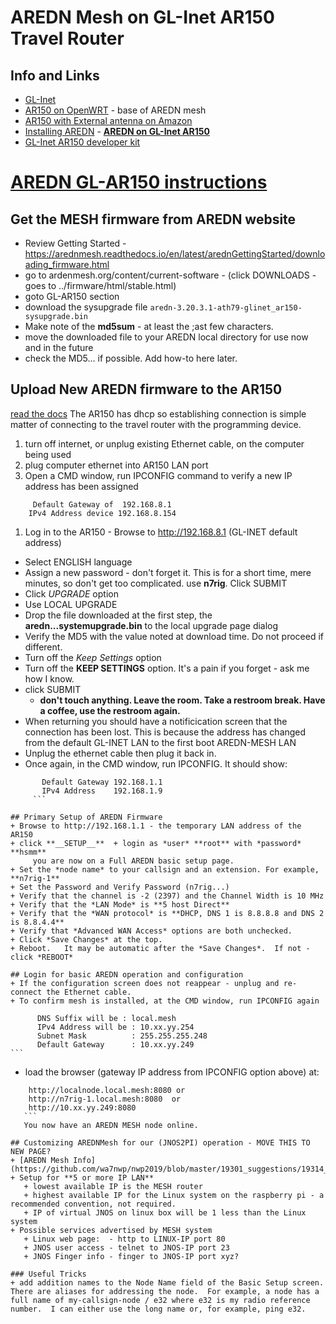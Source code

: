# AREDN Mesh on GL-Inet AR150 Travel Router

## Info and Links
+ [GL-Inet](https://www.gl-inet.com/)
+ [AR150 on OpenWRT](https://openwrt.org/toh/gl.inet/gl-ar150) - base of AREDN mesh
+ [AR150 with External antenna on Amazon](https://amzn.to/3htEwY2)
+ [Installing AREDN](https://arednmesh.readthedocs.io/en/latest/arednGettingStarted/installing_firmware.html) - [**AREDN on GL-Inet AR150**](https://arednmesh.readthedocs.io/en/latest/arednGettingStarted/installing_firmware.html#gl-inet-first-install-process)
+ [GL-Inet AR150 developer kit](https://store.gl-inet.com/products/developer-kit-set-for-gl-ar150-ext-mini-router)

# [AREDN GL-AR150 instructions](https://arednmesh.readthedocs.io/en/latest/arednGettingStarted/downloading_firmware.htm)

## Get the MESH firmware from AREDN website
+ Review Getting Started - https://arednmesh.readthedocs.io/en/latest/arednGettingStarted/downloading_firmware.html 
+ go to ardenmesh.org/content/current-software - (click DOWNLOADS - goes to ../firmware/html/stable.html)
+ goto GL-AR150 section
+ download the sysupgrade file
  `aredn-3.20.3.1-ath79-glinet_ar150-sysupgrade.bin`
+ Make note of the **md5sum** - at least the ;ast few characters.
+ move the downloaded file to your AREDN local directory for use now and in the future
+ check the MD5... if possible.  Add how-to here later.

## Upload New AREDN firmware to the AR150
[read the docs](https://arednmesh.readthedocs.io/en/latest/arednGettingStarted/installing_firmware.html#gl-inet-first-install-process)
  The AR150 has dhcp so establishing connection is simple matter of connecting to the travel router with the programming device.
1. turn off internet, or unplug existing Ethernet cable, on the computer being used
2. plug computer ethernet into AR150 LAN port 
3. Open a CMD window, run IPCONFIG command to verify a new IP address has been assigned
```
     Default Gateway of  192.168.8.1
    IPv4 Address device 192.168.8.154
```
1. Log in to the AR150 - Browse to http://192.168.8.1  (GL-INET default address)
 + Select ENGLISH language
 + Assign a new password - don't forget it.  This is for a short time, mere minutes, so don't get too complicated.  use **n7rig**.   Click SUBMIT
 + Click *UPGRADE* option
 + Use LOCAL UPGRADE
 + Drop the file downloaded at the first step, the **aredn...systemupgrade.bin** to the local upgrade page dialog
 + Verify the MD5 with the value noted at download time.  Do not proceed if different.
 + Turn off the *Keep Settings* option
 + Turn off the **KEEP SETTINGS** option.  It's a pain if you forget - ask me how I know.
 + click SUBMIT
    + __don't touch anything.  Leave the room.  Take a restroom break.  Have a coffee, use the restroom again.__
 + When returning you should have a notificication screen that the connection has been lost.   This is because the address has changed from the default GL-INET LAN to the first boot AREDN-MESH LAN
 + Unplug the ethernet cable then plug it back in.
 + Once again, in the CMD window, run IPCONFIG.   It should show:
 ```
        Default Gateway 192.168.1.1
        IPv4 Address    192.168.1.9
      ```

## Primary Setup of AREDN Firmware
 + Browse to http://192.168.1.1 - the temporary LAN address of the AR150
 + click **__SETUP__**  + login as *user* **root** with *password* **hsmm**
      you are now on a Full AREDN basic setup page.
 + Set the *node name* to your callsign and an extension. For example, **n7rig-1**
 + Set the Password and Verify Password (n7rig...)
 + Verify that the channel is -2 (2397) and the Channel Width is 10 MHz
 + Verify that the *LAN Mode* is **5 host Direct**
 + Verify that the *WAN protocol* is **DHCP, DNS 1 is 8.8.8.8 and DNS 2 is 8.8.4.4**
 + Verify that *Advanced WAN Access* options are both unchecked.
 + Click *Save Changes* at the top.
 + Reboot.   It may be automatic after the *Save Changes*.  If not - click *REBOOT*
    
 ## Login for basic AREDN operation and configuration
 + If the configuration screen does not reappear - unplug and re-connect the Ethernet cable.
 + To confirm mesh is installed, at the CMD window, run IPCONFIG again
 ```
          DNS Suffix will be : local.mesh
          IPv4 Address will be : 10.xx.yy.254
          Subnet Mask          : 255.255.255.248
          Default Gateway      : 10.xx.yy.249
    ```
 + load the browser (gateway IP address from IPCONFIG option above) at:
 ```
     http://localnode.local.mesh:8080 or
     http://n7rig-1.local.mesh:8080  or
     http://10.xx.yy.249:8080
    ```
    You now have an AREDN MESH node online.
        
## Customizing AREDNMesh for our (JNOS2PI) operation - MOVE THIS TO NEW PAGE?
+ [AREDN Mesh Info](https://github.com/wa7nwp/nwp2019/blob/master/19301_suggestions/19314_ham_mesh_home_lab.md)
+ Setup for **5 or more IP LAN**
    + lowest available IP is the MESH router
    + highest available IP for the Linux system on the raspberry pi - a recommended convention, not required.
    + IP of virtual JNOS on linux box will be 1 less than the Linux system
+ Possible services advertised by MESH system
    + Linux web page:  - http to LINUX-IP port 80
    + JNOS user access - telnet to JNOS-IP port 23
    + JNOS Finger info - finger to JNOS-IP port xyz?

### Useful Tricks
+ add addition names to the Node Name field of the Basic Setup screen.  There are aliases for addressing the node.  For example, a node has a full name of my-callsign-node / e32 where e32 is my radio reference number.  I can either use the long name or, for example, ping e32.

